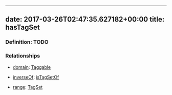 
---
date: 2017-03-26T02:47:35.627182+00:00
title: hasTagSet
---
### Definition: TODO

### Relationships

* [domain](http://www.w3.org/2000/01/rdf-schema#domain): [Taggable](https://brickschema.org/schema/1.0/BrickFrame#Taggable)

* [inverseOf](http://www.w3.org/2002/07/owl#inverseOf): [isTagSetOf](https://brickschema.org/schema/1.0/BrickFrame#isTagSetOf)

* [range](http://www.w3.org/2000/01/rdf-schema#range): [TagSet](https://brickschema.org/schema/1.0/BrickFrame#TagSet)
